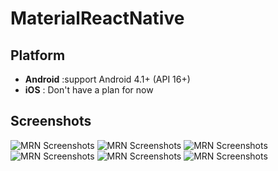 # MaterialReactNative



## Platform

- **Android** :support Android 4.1+ (API 16+)
- **iOS** : Don't have a plan for now

## Screenshots

![MRN Screenshots](http://mrn.js.org/user/image/Feature1.png)
![MRN Screenshots](http://mrn.js.org/user/image/Feature2.png)
![MRN Screenshots](http://mrn.js.org/user/image/Feature3.png)
![MRN Screenshots](http://mrn.js.org/user/image/Feature4.png)
![MRN Screenshots](http://mrn.js.org/user/image/Feature5.png)
![MRN Screenshots](http://mrn.js.org/user/image/Feature6.png)


